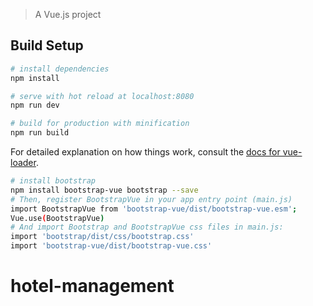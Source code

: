

> A Vue.js project

## Build Setup

``` bash
# install dependencies
npm install

# serve with hot reload at localhost:8080
npm run dev

# build for production with minification
npm run build
```

For detailed explanation on how things work, consult the [docs for vue-loader](http://vuejs.github.io/vue-loader).

```bash
# install bootstrap
npm install bootstrap-vue bootstrap --save
# Then, register BootstrapVue in your app entry point (main.js)
import BootstrapVue from 'bootstrap-vue/dist/bootstrap-vue.esm';
Vue.use(BootstrapVue)
# And import Bootstrap and BootstrapVue css files in main.js:
import 'bootstrap/dist/css/bootstrap.css'
import 'bootstrap-vue/dist/bootstrap-vue.css'
```
# hotel-management
